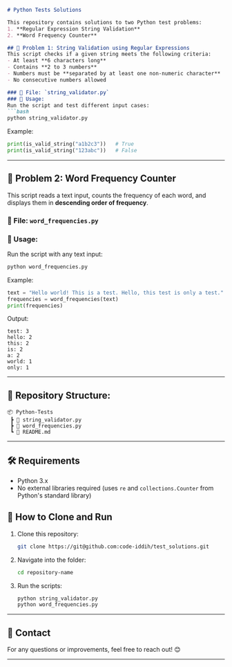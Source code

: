 ```markdown
# Python Tests Solutions

This repository contains solutions to two Python test problems:
1. **Regular Expression String Validation**
2. **Word Frequency Counter**

## 📜 Problem 1: String Validation using Regular Expressions
This script checks if a given string meets the following criteria:
- At least **6 characters long**
- Contains **2 to 3 numbers**
- Numbers must be **separated by at least one non-numeric character**
- No consecutive numbers allowed

### 🔹 File: `string_validator.py`
### 🚀 Usage:
Run the script and test different input cases:
```bash
python string_validator.py
```
Example:
```python
print(is_valid_string("a1b2c3"))   # True
print(is_valid_string("123abc"))   # False
```

---

## 📜 Problem 2: Word Frequency Counter
This script reads a text input, counts the frequency of each word, and displays them in **descending order of frequency**.

### 🔹 File: `word_frequencies.py`
### 🚀 Usage:
Run the script with any text input:
```bash
python word_frequencies.py
```
Example:
```python
text = "Hello world! This is a test. Hello, this test is only a test."
frequencies = word_frequencies(text)
print(frequencies)
```
Output:
```
test: 3
hello: 2
this: 2
is: 2
a: 2
world: 1
only: 1
```

---

## 📂 Repository Structure:
```
📦 Python-Tests
 ┣ 📜 string_validator.py
 ┣ 📜 word_frequencies.py
 ┗ 📜 README.md
```

---

## 🛠 Requirements  
- Python 3.x  
- No external libraries required (uses `re` and `collections.Counter` from Python's standard library)

## 📌 How to Clone and Run
1. Clone this repository:  
   ```bash
   git clone https://git@github.com:code-iddih/test_solutions.git
   ```
2. Navigate into the folder:
   ```bash
   cd repository-name
   ```
3. Run the scripts:
   ```bash
   python string_validator.py
   python word_frequencies.py
   ```

---

## 📧 Contact  
For any questions or improvements, feel free to reach out! 😊  

---


